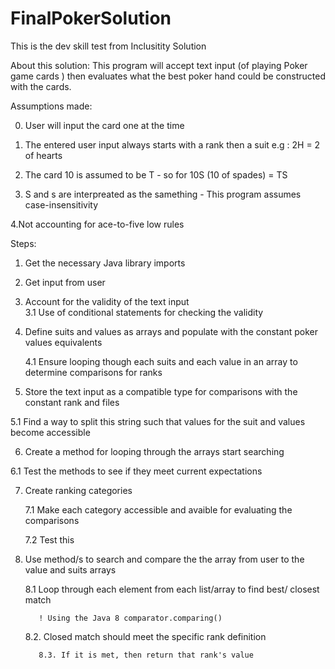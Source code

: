 # FinalPokerSolution

This is the dev skill test from Inclusitity Solution

About this solution: This program will accept text input (of playing  Poker game cards ) then evaluates what the best poker hand could be constructed with the cards.

 
Assumptions made:

0. User will input the card one at the time

1. The entered user input always starts with a rank then a suit e.g : 2H = 2 of hearts

2. The card 10 is assumed to be T - so for 10S (10 of spades)  = TS

3. S and s are interpreated as the samething - This program assumes case-insensitivity

4.Not accounting for ace-to-five low rules


Steps:

1. Get the necessary  Java library  imports
2. Get  input from user  
3. Account for the validity of the  text input   
    3.1 Use of conditional statements for checking the validity
4. Define suits and values as arrays and populate with the constant poker values equivalents

    4.1 Ensure looping though each suits and each value in  an array to determine comparisons for ranks
    
5. Store the text input as a compatible type for comparisons with the constant rank and files

  5.1 Find a way to split this string such that values for the suit and values become accessible

6. Create a method for looping through the arrays  start searching 

  6.1 Test the methods to see if they meet current expectations

7. Create ranking categories 

    7.1 Make each category accessible and avaible for evaluating the comparisons
    
    7.2 Test this
    
8. Use method/s to search and compare the the array from user to the value and suits arrays

    8.1 Loop through each element from each list/array to find best/ closest match 
    
          ! Using the Java 8 comparator.comparing() 
          
      8.2. Closed match should meet the specific rank definition
      
          8.3. If it is met, then return that rank's value
     

